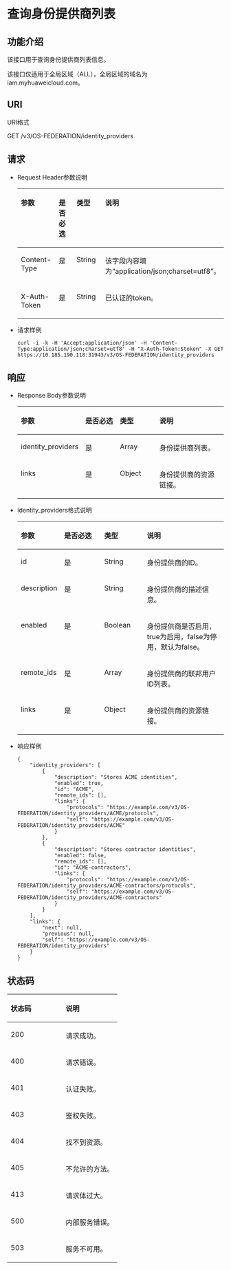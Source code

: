 # 查询身份提供商列表<a name="ZH-CN_TOPIC_0110485067"></a>

## 功能介绍<a name="section6167348094122"></a>

该接口用于查询身份提供商列表信息。

该接口仅适用于全局区域（ALL），全局区域的域名为iam.myhuaweicloud.com。

## URI<a name="section6413693994122"></a>

URI格式

GET /v3/OS-FEDERATION/identity\_providers

## 请求<a name="section463689694122"></a>

-   Request Header参数说明

    <a name="table2235968694122"></a>
    <table><thead align="left"><tr id="row6398767794122"><th class="cellrowborder" valign="top" width="20.49%" id="mcps1.1.5.1.1"><p id="p1561935894122"><a name="p1561935894122"></a><a name="p1561935894122"></a>参数</p>
    </th>
    <th class="cellrowborder" valign="top" width="19.29%" id="mcps1.1.5.1.2"><p id="p5720848794122"><a name="p5720848794122"></a><a name="p5720848794122"></a>是否必选</p>
    </th>
    <th class="cellrowborder" valign="top" width="21.02%" id="mcps1.1.5.1.3"><p id="p337590594122"><a name="p337590594122"></a><a name="p337590594122"></a>类型</p>
    </th>
    <th class="cellrowborder" valign="top" width="39.2%" id="mcps1.1.5.1.4"><p id="p501291694122"><a name="p501291694122"></a><a name="p501291694122"></a>说明</p>
    </th>
    </tr>
    </thead>
    <tbody><tr id="row339303194122"><td class="cellrowborder" valign="top" width="20.49%" headers="mcps1.1.5.1.1 "><p id="p640006694122"><a name="p640006694122"></a><a name="p640006694122"></a>Content-Type</p>
    </td>
    <td class="cellrowborder" valign="top" width="19.29%" headers="mcps1.1.5.1.2 "><p id="p4864334294122"><a name="p4864334294122"></a><a name="p4864334294122"></a>是</p>
    </td>
    <td class="cellrowborder" valign="top" width="21.02%" headers="mcps1.1.5.1.3 "><p id="p4779662694122"><a name="p4779662694122"></a><a name="p4779662694122"></a>String</p>
    </td>
    <td class="cellrowborder" valign="top" width="39.2%" headers="mcps1.1.5.1.4 "><p id="p4632152794122"><a name="p4632152794122"></a><a name="p4632152794122"></a>该字段内容填为<span class="parmvalue" id="parmvalue1823317483242"><a name="parmvalue1823317483242"></a><a name="parmvalue1823317483242"></a>“application/json;charset=utf8”</span>。</p>
    </td>
    </tr>
    <tr id="row1424056594122"><td class="cellrowborder" valign="top" width="20.49%" headers="mcps1.1.5.1.1 "><p id="p1263515094122"><a name="p1263515094122"></a><a name="p1263515094122"></a>X-Auth-Token</p>
    </td>
    <td class="cellrowborder" valign="top" width="19.29%" headers="mcps1.1.5.1.2 "><p id="p1681423594122"><a name="p1681423594122"></a><a name="p1681423594122"></a>是</p>
    </td>
    <td class="cellrowborder" valign="top" width="21.02%" headers="mcps1.1.5.1.3 "><p id="p1977581394122"><a name="p1977581394122"></a><a name="p1977581394122"></a>String</p>
    </td>
    <td class="cellrowborder" valign="top" width="39.2%" headers="mcps1.1.5.1.4 "><p id="p34509161102440"><a name="p34509161102440"></a><a name="p34509161102440"></a>已认证的token。</p>
    </td>
    </tr>
    </tbody>
    </table>


-   请求样例

    ```
    curl -i -k -H 'Accept:application/json' -H 'Content-Type:application/json;charset=utf8' -H "X-Auth-Token:$token" -X GET https://10.185.190.118:31943/v3/OS-FEDERATION/identity_providers
    ```


## 响应<a name="section2767745494122"></a>

-   Response Body参数说明

    <a name="table6229981794122"></a>
    <table><thead align="left"><tr id="row4042479894122"><th class="cellrowborder" valign="top" width="20.49%" id="mcps1.1.5.1.1"><p id="p5318322594122"><a name="p5318322594122"></a><a name="p5318322594122"></a>参数</p>
    </th>
    <th class="cellrowborder" valign="top" width="19.56%" id="mcps1.1.5.1.2"><p id="p1287398194122"><a name="p1287398194122"></a><a name="p1287398194122"></a>是否必选</p>
    </th>
    <th class="cellrowborder" valign="top" width="20.75%" id="mcps1.1.5.1.3"><p id="p3615950494122"><a name="p3615950494122"></a><a name="p3615950494122"></a>类型</p>
    </th>
    <th class="cellrowborder" valign="top" width="39.2%" id="mcps1.1.5.1.4"><p id="p4323874994122"><a name="p4323874994122"></a><a name="p4323874994122"></a>说明</p>
    </th>
    </tr>
    </thead>
    <tbody><tr id="row1267777094122"><td class="cellrowborder" valign="top" width="20.49%" headers="mcps1.1.5.1.1 "><p id="p2026643194122"><a name="p2026643194122"></a><a name="p2026643194122"></a>identity_providers</p>
    </td>
    <td class="cellrowborder" valign="top" width="19.56%" headers="mcps1.1.5.1.2 "><p id="p3096822994122"><a name="p3096822994122"></a><a name="p3096822994122"></a>是</p>
    </td>
    <td class="cellrowborder" valign="top" width="20.75%" headers="mcps1.1.5.1.3 "><p id="p2539862794122"><a name="p2539862794122"></a><a name="p2539862794122"></a>Array</p>
    </td>
    <td class="cellrowborder" valign="top" width="39.2%" headers="mcps1.1.5.1.4 "><p id="p4402294694122"><a name="p4402294694122"></a><a name="p4402294694122"></a>身份提供商列表。</p>
    </td>
    </tr>
    <tr id="row6066220294122"><td class="cellrowborder" valign="top" width="20.49%" headers="mcps1.1.5.1.1 "><p id="p1469129294122"><a name="p1469129294122"></a><a name="p1469129294122"></a>links</p>
    </td>
    <td class="cellrowborder" valign="top" width="19.56%" headers="mcps1.1.5.1.2 "><p id="p4914401994122"><a name="p4914401994122"></a><a name="p4914401994122"></a>是</p>
    </td>
    <td class="cellrowborder" valign="top" width="20.75%" headers="mcps1.1.5.1.3 "><p id="p2124263194122"><a name="p2124263194122"></a><a name="p2124263194122"></a>Object</p>
    </td>
    <td class="cellrowborder" valign="top" width="39.2%" headers="mcps1.1.5.1.4 "><p id="p4293155194122"><a name="p4293155194122"></a><a name="p4293155194122"></a>身份提供商的资源链接。</p>
    </td>
    </tr>
    </tbody>
    </table>

-   identity\_providers格式说明

    <a name="table5267050094151"></a>
    <table><thead align="left"><tr id="row6309797094151"><th class="cellrowborder" valign="top" width="20.28%" id="mcps1.1.5.1.1"><p id="p1066191394151"><a name="p1066191394151"></a><a name="p1066191394151"></a>参数</p>
    </th>
    <th class="cellrowborder" valign="top" width="19.6%" id="mcps1.1.5.1.2"><p id="p5830864594151"><a name="p5830864594151"></a><a name="p5830864594151"></a>是否必选</p>
    </th>
    <th class="cellrowborder" valign="top" width="20.84%" id="mcps1.1.5.1.3"><p id="p2537983894151"><a name="p2537983894151"></a><a name="p2537983894151"></a>类型</p>
    </th>
    <th class="cellrowborder" valign="top" width="39.28%" id="mcps1.1.5.1.4"><p id="p4250100394151"><a name="p4250100394151"></a><a name="p4250100394151"></a>说明</p>
    </th>
    </tr>
    </thead>
    <tbody><tr id="row2002923794151"><td class="cellrowborder" valign="top" width="20.28%" headers="mcps1.1.5.1.1 "><p id="p1175549194151"><a name="p1175549194151"></a><a name="p1175549194151"></a>id</p>
    </td>
    <td class="cellrowborder" valign="top" width="19.6%" headers="mcps1.1.5.1.2 "><p id="p1267071894151"><a name="p1267071894151"></a><a name="p1267071894151"></a>是</p>
    </td>
    <td class="cellrowborder" valign="top" width="20.84%" headers="mcps1.1.5.1.3 "><p id="p1969521394151"><a name="p1969521394151"></a><a name="p1969521394151"></a>String</p>
    </td>
    <td class="cellrowborder" valign="top" width="39.28%" headers="mcps1.1.5.1.4 "><p id="p5180840994151"><a name="p5180840994151"></a><a name="p5180840994151"></a>身份提供商的ID。</p>
    </td>
    </tr>
    <tr id="row6362249794151"><td class="cellrowborder" valign="top" width="20.28%" headers="mcps1.1.5.1.1 "><p id="p5314859494151"><a name="p5314859494151"></a><a name="p5314859494151"></a>description</p>
    </td>
    <td class="cellrowborder" valign="top" width="19.6%" headers="mcps1.1.5.1.2 "><p id="p1006885294151"><a name="p1006885294151"></a><a name="p1006885294151"></a>是</p>
    </td>
    <td class="cellrowborder" valign="top" width="20.84%" headers="mcps1.1.5.1.3 "><p id="p1027067094151"><a name="p1027067094151"></a><a name="p1027067094151"></a>String</p>
    </td>
    <td class="cellrowborder" valign="top" width="39.28%" headers="mcps1.1.5.1.4 "><p id="p2661796194151"><a name="p2661796194151"></a><a name="p2661796194151"></a>身份提供商的描述信息。</p>
    </td>
    </tr>
    <tr id="row3823506294151"><td class="cellrowborder" valign="top" width="20.28%" headers="mcps1.1.5.1.1 "><p id="p1003234194151"><a name="p1003234194151"></a><a name="p1003234194151"></a>enabled</p>
    </td>
    <td class="cellrowborder" valign="top" width="19.6%" headers="mcps1.1.5.1.2 "><p id="p731328894151"><a name="p731328894151"></a><a name="p731328894151"></a>是</p>
    </td>
    <td class="cellrowborder" valign="top" width="20.84%" headers="mcps1.1.5.1.3 "><p id="p17875329172823"><a name="p17875329172823"></a><a name="p17875329172823"></a>Boolean</p>
    </td>
    <td class="cellrowborder" valign="top" width="39.28%" headers="mcps1.1.5.1.4 "><p id="p38615584172823"><a name="p38615584172823"></a><a name="p38615584172823"></a>身份提供商是否启用，true为启用，false为停用，默认为false。</p>
    </td>
    </tr>
    <tr id="row222582054614"><td class="cellrowborder" valign="top" width="20.28%" headers="mcps1.1.5.1.1 "><p id="p586154154615"><a name="p586154154615"></a><a name="p586154154615"></a>remote_ids</p>
    </td>
    <td class="cellrowborder" valign="top" width="19.6%" headers="mcps1.1.5.1.2 "><p id="p686224164611"><a name="p686224164611"></a><a name="p686224164611"></a>是</p>
    </td>
    <td class="cellrowborder" valign="top" width="20.84%" headers="mcps1.1.5.1.3 "><p id="p58621341134616"><a name="p58621341134616"></a><a name="p58621341134616"></a>Array</p>
    </td>
    <td class="cellrowborder" valign="top" width="39.28%" headers="mcps1.1.5.1.4 "><p id="p7862114124617"><a name="p7862114124617"></a><a name="p7862114124617"></a>身份提供商的联邦用户ID列表。</p>
    </td>
    </tr>
    <tr id="row6394731194151"><td class="cellrowborder" valign="top" width="20.28%" headers="mcps1.1.5.1.1 "><p id="p1234971794151"><a name="p1234971794151"></a><a name="p1234971794151"></a>links</p>
    </td>
    <td class="cellrowborder" valign="top" width="19.6%" headers="mcps1.1.5.1.2 "><p id="p6080302794151"><a name="p6080302794151"></a><a name="p6080302794151"></a>是</p>
    </td>
    <td class="cellrowborder" valign="top" width="20.84%" headers="mcps1.1.5.1.3 "><p id="p2609819494151"><a name="p2609819494151"></a><a name="p2609819494151"></a>Object</p>
    </td>
    <td class="cellrowborder" valign="top" width="39.28%" headers="mcps1.1.5.1.4 "><p id="p3357900294151"><a name="p3357900294151"></a><a name="p3357900294151"></a>身份提供商的资源链接。</p>
    </td>
    </tr>
    </tbody>
    </table>

-   响应样例

    ```
    {
        "identity_providers": [
            {
                "description": "Stores ACME identities",
                "enabled": true,
                "id": "ACME",
                "remote_ids": [],
                "links": {
                    "protocols": "https://example.com/v3/OS-FEDERATION/identity_providers/ACME/protocols",
                    "self": "https://example.com/v3/OS-FEDERATION/identity_providers/ACME"
                }
            },
            {
                "description": "Stores contractor identities",
                "enabled": false,
                "remote_ids": [],
                "id": "ACME-contractors",
                "links": {
                    "protocols": "https://example.com/v3/OS-FEDERATION/identity_providers/ACME-contractors/protocols",
                    "self": "https://example.com/v3/OS-FEDERATION/identity_providers/ACME-contractors"
                }
            }
        ],
        "links": {
            "next": null,
            "previous": null,
            "self": "https://example.com/v3/OS-FEDERATION/identity_providers"
        }
    }
    ```


## 状态码<a name="section5044917494122"></a>

<a name="table5985125594122"></a>
<table><thead align="left"><tr id="row267668994122"><th class="cellrowborder" valign="top" width="50%" id="mcps1.1.3.1.1"><p id="p1548526794122"><a name="p1548526794122"></a><a name="p1548526794122"></a>状态码</p>
</th>
<th class="cellrowborder" valign="top" width="50%" id="mcps1.1.3.1.2"><p id="p4634713894122"><a name="p4634713894122"></a><a name="p4634713894122"></a>说明</p>
</th>
</tr>
</thead>
<tbody><tr id="row6313069394122"><td class="cellrowborder" valign="top" width="50%" headers="mcps1.1.3.1.1 "><p id="p1331251794122"><a name="p1331251794122"></a><a name="p1331251794122"></a>200</p>
</td>
<td class="cellrowborder" valign="top" width="50%" headers="mcps1.1.3.1.2 "><p id="p457207394122"><a name="p457207394122"></a><a name="p457207394122"></a>请求成功。</p>
</td>
</tr>
<tr id="row4114866094122"><td class="cellrowborder" valign="top" width="50%" headers="mcps1.1.3.1.1 "><p id="p4470717894122"><a name="p4470717894122"></a><a name="p4470717894122"></a>400</p>
</td>
<td class="cellrowborder" valign="top" width="50%" headers="mcps1.1.3.1.2 "><p id="p6451167294122"><a name="p6451167294122"></a><a name="p6451167294122"></a>请求错误。</p>
</td>
</tr>
<tr id="row4373414494122"><td class="cellrowborder" valign="top" width="50%" headers="mcps1.1.3.1.1 "><p id="p5280480794122"><a name="p5280480794122"></a><a name="p5280480794122"></a>401</p>
</td>
<td class="cellrowborder" valign="top" width="50%" headers="mcps1.1.3.1.2 "><p id="p4933093794122"><a name="p4933093794122"></a><a name="p4933093794122"></a>认证失败。</p>
</td>
</tr>
<tr id="row4132525594122"><td class="cellrowborder" valign="top" width="50%" headers="mcps1.1.3.1.1 "><p id="p5901133594122"><a name="p5901133594122"></a><a name="p5901133594122"></a>403</p>
</td>
<td class="cellrowborder" valign="top" width="50%" headers="mcps1.1.3.1.2 "><p id="p1518884094122"><a name="p1518884094122"></a><a name="p1518884094122"></a>鉴权失败。</p>
</td>
</tr>
<tr id="row248183694122"><td class="cellrowborder" valign="top" width="50%" headers="mcps1.1.3.1.1 "><p id="p6681104194122"><a name="p6681104194122"></a><a name="p6681104194122"></a>404</p>
</td>
<td class="cellrowborder" valign="top" width="50%" headers="mcps1.1.3.1.2 "><p id="p4298522694122"><a name="p4298522694122"></a><a name="p4298522694122"></a>找不到资源。</p>
</td>
</tr>
<tr id="row5132271894122"><td class="cellrowborder" valign="top" width="50%" headers="mcps1.1.3.1.1 "><p id="p6349947394122"><a name="p6349947394122"></a><a name="p6349947394122"></a>405</p>
</td>
<td class="cellrowborder" valign="top" width="50%" headers="mcps1.1.3.1.2 "><p id="p4318366094122"><a name="p4318366094122"></a><a name="p4318366094122"></a>不允许的方法。</p>
</td>
</tr>
<tr id="row5310862494122"><td class="cellrowborder" valign="top" width="50%" headers="mcps1.1.3.1.1 "><p id="p683132494122"><a name="p683132494122"></a><a name="p683132494122"></a>413</p>
</td>
<td class="cellrowborder" valign="top" width="50%" headers="mcps1.1.3.1.2 "><p id="p1646633994122"><a name="p1646633994122"></a><a name="p1646633994122"></a>请求体过大。</p>
</td>
</tr>
<tr id="row1397932994122"><td class="cellrowborder" valign="top" width="50%" headers="mcps1.1.3.1.1 "><p id="p5858388794122"><a name="p5858388794122"></a><a name="p5858388794122"></a>500</p>
</td>
<td class="cellrowborder" valign="top" width="50%" headers="mcps1.1.3.1.2 "><p id="p4767438194122"><a name="p4767438194122"></a><a name="p4767438194122"></a>内部服务错误。</p>
</td>
</tr>
<tr id="row2641624594122"><td class="cellrowborder" valign="top" width="50%" headers="mcps1.1.3.1.1 "><p id="p5934111994122"><a name="p5934111994122"></a><a name="p5934111994122"></a>503</p>
</td>
<td class="cellrowborder" valign="top" width="50%" headers="mcps1.1.3.1.2 "><p id="p4190132594122"><a name="p4190132594122"></a><a name="p4190132594122"></a>服务不可用。</p>
</td>
</tr>
</tbody>
</table>

